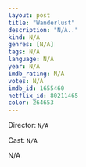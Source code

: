 ```yaml
---
layout: post
title: "Wanderlust"
description: "N/A.."
kind: N/A
genres: [N/A]
tags: N/A 
language: N/A
year: N/A
imdb_rating: N/A
votes: N/A
imdb_id: 1655460
netflix_id: 80211465
color: 264653
---
```

Director: `N/A`  

Cast: `N/A` 

N/A